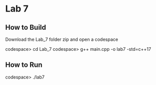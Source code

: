 # Lab 7

## How to Build

Download the Lab_7 folder zip and open a codespace

codespace> cd Lab_7
codespace> g++ main.cpp -o lab7 -std=c++17

## How to Run

codespace> ./lab7